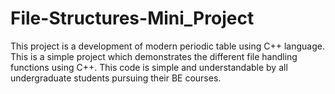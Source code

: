# File-Structures-Mini_Project
This project is a development of modern periodic table using C++ language.
This is a simple project which demonstrates the different file handling functions using C++.
This code is simple and understandable by all undergraduate students pursuing their BE courses.
